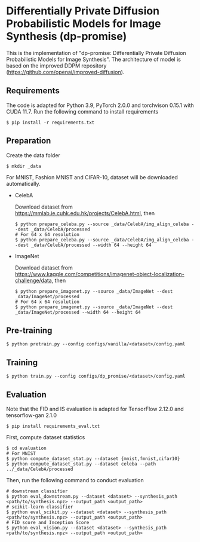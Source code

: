 # Differentially Private Diffusion Probabilistic Models for Image Synthesis (dp-promise)

This is the implementation of "dp-promise: Differentially Private Diffusion Probabilistic Models for Image Synthesis". The architecture of model is based on the improved DDPM repository (https://github.com/openai/improved-diffusion).

## Requirements

The code is adapted for Python 3.9, PyTorch 2.0.0 and torchvison 0.15.1 with CUDA 11.7. Run the following command to install requirements

```shell
$ pip install -r requirements.txt
```

## Preparation

Create the data folder

```shell
$ mkdir _data
```

For MNIST, Fashion MNIST and CIFAR-10, dataset will be downloaded automatically.

- CelebA

    Download dataset from https://mmlab.ie.cuhk.edu.hk/projects/CelebA.html, then

    ```shell
    $ python prepare_celeba.py --source _data/CelebA/img_align_celeba --dest _data/CelebA/processed
    # For 64 x 64 resolution
    $ python prepare_celeba.py --source _data/CelebA/img_align_celeba --dest _data/CelebA/processed --width 64 --height 64
    ```

- ImageNet

    Download dataset from https://www.kaggle.com/competitions/imagenet-object-localization-challenge/data, then

    ```shell
    $ python prepare_imagenet.py --source _data/ImageNet --dest _data/ImageNet/processed
    # For 64 x 64 resolution
    $ python prepare_imagenet.py --source _data/ImageNet --dest _data/ImageNet/processed --width 64 --height 64
    ```

## Pre-training

```shell
$ python pretrain.py --config configs/vanilla/<dataset>/config.yaml
```

## Training

```shell
$ python train.py --config configs/dp_promise/<dataset>/config.yaml
```

## Evaluation

Note that the FID and IS evaluation is adapted for TensorFlow 2.12.0 and tensorflow-gan 2.1.0

```shell
$ pip install requirements_eval.txt
```

First, compute dataset statistics

```shell
$ cd evaluation
# For MNIST
$ python compute_dataset_stat.py --dataset {mnist,fmnist,cifar10}
$ python compute_dataset_stat.py --dataset celeba --path ../_data/CelebA/processed
```

Then, run the following command to conduct evaluation

```shell
# downstream classifier
$ python eval_downstream.py --dataset <dataset> --synthesis_path <path/to/synthesis.npz> --output_path <output_path>
# scikit-learn classifier
$ python eval_scikit.py --dataset <dataset> --synthesis_path <path/to/synthesis.npz> --output_path <output_path>
# FID score and Inception Score
$ python eval_vision.py --dataset <dataset> --synthesis_path <path/to/synthesis.npz> --output_path <output_path>
```
